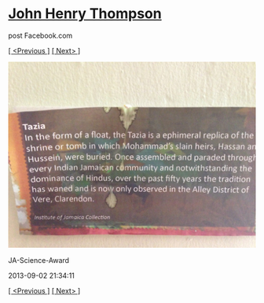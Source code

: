 # [John Henry Thompson](../README.md)
post Facebook.com

[[ <Previous ]](2013-09-02-25.md) [[ Next> ]](2013-09-02-27.md)

[![](../media/2013-09-02/JA-Science-Award-15.jpg)](../README.md)

JA-Science-Award

2013-09-02 21:34:11

[[ <Previous ]](2013-09-02-25.md) [[ Next> ]](2013-09-02-27.md)